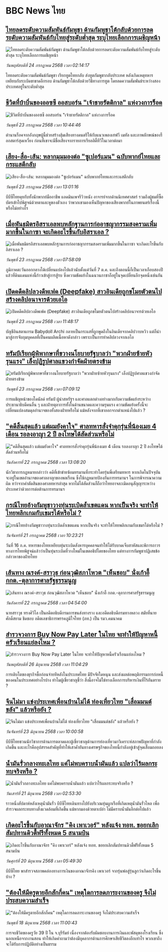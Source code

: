 # BBC News ไทย## [ไทยลดระดับความสัมพันธ์กัมพูชา ด้านกัมพูชาโต้กลับด้วยการลดระดับความสัมพันธ์กับไทยสู่ระดับต่ำสุด ระบุไทยเลือกการเผชิญหน้า](https://www.bbc.com/thai/articles/c5y91298dd8o?at_campaign=githubrss)![ไทยลดระดับความสัมพันธ์กัมพูชา ด้านกัมพูชาโต้กลับด้วยการลดระดับความสัมพันธ์กับไทยสู่ระดับต่ำสุด ระบุไทยเลือกการเผชิญหน้า](https://ichef.bbci.co.uk/ace/ws/240/cpsprodpb/509e/live/bdd6ddd0-67cc-11f0-8dbd-f3d32ebd3327.jpg)_วันพฤหัสบดีที่ 24 กรกฎาคม 2568 เวลา 02:14:17_ไทยลดระดับความสัมพันธ์กัมพูชา เรียกทูตไทยกลับ ส่งทูตกัมพูชากลับประเทศ หลังเกิดเหตุทหารเหยียบกับระเบิดขาขาดอีกรอบ ด้านกัมพูชาโต้กลับด้วยวิธีทางการทูต โดยลดความสัมพันธ์ระหว่างสองประเทศอยู่ในระดับต่ำสุด## [ชีวิตที่บ้าบิ่นของออซซี ออสบอร์น "เจ้าชายรัตติกาล" แห่งวงการร็อค](https://www.bbc.com/thai/articles/cr5vgvv2vr4o?at_campaign=githubrss)![ชีวิตที่บ้าบิ่นของออซซี ออสบอร์น "เจ้าชายรัตติกาล" แห่งวงการร็อค](https://ichef.bbci.co.uk/ace/ws/240/cpsprodpb/963c/live/0a11b870-6730-11f0-af20-030418be2ca5.jpg)_วันพุธที่ 23 กรกฎาคม 2568 เวลา 10:44:46_ตำนานร็อคจากอังกฤษผู้นี้ช่วยสร้างสุ้มเสียงทางดนตรีให้กับแนวเพลงเฮฟวี เมทัล และภาพลักษณ์ของร็อกสตาร์สุดเหวี่ยง ก่อนที่เขาจะมีชื่อเสียงจากรายการเรียลลิตี้ทีวีในเวลาต่อมา## [เสียง-สื่อ-เส้น: หลากมุมมองต่อ "ซูเปอร์แมน" ฉบับพากย์ไทยและกระแสตีกลับ](https://www.bbc.com/thai/articles/cvgnj92pnlxo?at_campaign=githubrss)![เสียง-สื่อ-เส้น: หลากมุมมองต่อ "ซูเปอร์แมน" ฉบับพากย์ไทยและกระแสตีกลับ](https://ichef.bbci.co.uk/ace/ws/240/cpsprodpb/bb38/live/df77d270-663f-11f0-89ea-4d6f9851f623.jpg)_วันพุธที่ 23 กรกฎาคม 2568 เวลา 13:01:16_บีบีซีไทยคุยกับทั้งนักพากย์มืออาชีพ แอดมินเพจรีวิวหนัง อาจารย์จากด้านนิเทศศาสตร์ รวมถึงผู้ชมที่ซื้อบัตรเข้าไปพิสูจน์ด้วยตาและหูของตัวเอง ว่าพวกเขามองเห็นปัญหาของเสียงพากย์ในภาพยนตร์เรื่องนี้หรือไม่อย่างไร## [เมื่อพันธมิตรอิสราเอลพบหลักฐานการก่ออาชญากรรมสงครามเพิ่มมากขึ้นในกาซา จะเกิดอะไรขึ้นกับอิสราเอล ?](https://www.bbc.com/thai/articles/cm2zmzr5je0o?at_campaign=githubrss)![เมื่อพันธมิตรอิสราเอลพบหลักฐานการก่ออาชญากรรมสงครามเพิ่มมากขึ้นในกาซา จะเกิดอะไรขึ้นกับอิสราเอล ?](https://ichef.bbci.co.uk/ace/ws/240/cpsprodpb/6492/live/d95be970-671c-11f0-8139-991899391ed8.jpg)_วันพุธที่ 23 กรกฎาคม 2568 เวลา 07:58:09_ภูมิภาคตะวันออกกลางได้เปลี่ยนแปลงไปแล้วนับตั้งแต่วันที่ 7 ต.ค. และถึงตอนนี้ก็เป็นเวลาเกือบสองปีแล้วที่ดินแดนแห่งนี้ก้าวเข้าสู่การสู้รบ ซึ่งความขัดแย้งในฉนวนกาซาก็อยู่ในจุดเปลี่ยนอีกจุดหนึ่งเช่นกัน## [เปิดคดีคลิปลวงดีพเฟค (Deepfake) สาวอินเดียถูกขโมยตัวตนไปสร้างคลิปอนาจารด้วยเอไอ](https://www.bbc.com/thai/articles/czdv909gvpjo?at_campaign=githubrss)![เปิดคดีคลิปลวงดีพเฟค (Deepfake) สาวอินเดียถูกขโมยตัวตนไปสร้างคลิปอนาจารด้วยเอไอ](https://ichef.bbci.co.uk/ace/ws/240/cpsprodpb/3625/live/ee540500-63cb-11f0-8dbd-f3d32ebd3327.jpg)_วันพุธที่ 23 กรกฎาคม 2568 เวลา 11:48:17_บัญชีอินสตาแกรม Babydoll Archi กลายเป็นกระแสที่ถูกพูดถึงในอินเดียจากคลิปวาบหวิว แต่ก็นำมาสู่การจับกุมบุคคลที่เป็นคนผลิตเนื้อหาดังกล่าว เพราะเป็นการทำคลิปลวงจากเอไอ## [ทรัมป์เรียกผู้พิพากษาที่ขวางนโยบายรัฐบาลว่า "พวกฝ่ายซ้ายหัวรุนแรง" เล็งปฏิรูปศาลแขวงกำจัดฝ่ายตรงข้าม](https://www.bbc.com/thai/articles/c628pn6nn38o?at_campaign=githubrss)![ทรัมป์เรียกผู้พิพากษาที่ขวางนโยบายรัฐบาลว่า "พวกฝ่ายซ้ายหัวรุนแรง" เล็งปฏิรูปศาลแขวงกำจัดฝ่ายตรงข้าม](https://ichef.bbci.co.uk/ace/ws/240/cpsprodpb/0b0f/live/de27f760-6793-11f0-89ea-4d6f9851f623.jpg)_วันพุธที่ 23 กรกฎาคม 2568 เวลา 07:09:12_การเผชิญหน้าของโดนัลด์ ทรัมป์ ผู้นำสหรัฐฯ และศาลแตกต่างอย่างมากกับความขัดแย้งระหว่างประธานาธิบดีคนอื่น ๆ และฝ่ายตุลาการทั้งในด้านขนาดและความรุนแรง ความขัดแย้งครั้งนี้จะเปลี่ยนแปลงสมดุลอำนาจของทั้งสองฝ่ายหรือไม่ แม้หลังจากที่เขาออกจากตำแหน่งไปแล้ว ?## ["คดีสิ้นสุดแล้ว แต่ผมยังคาใจ" ศาลทหารสั่งจำคุกรุ่นพี่น้องเมย 4 เดือน รอลงอาญา 2 ปี ลงโทษได้สัดส่วนหรือไม่](https://www.bbc.com/thai/articles/c8rpzz3k3xxo?at_campaign=githubrss)!["คดีสิ้นสุดแล้ว แต่ผมยังคาใจ" ศาลทหารสั่งจำคุกรุ่นพี่น้องเมย 4 เดือน รอลงอาญา 2 ปี ลงโทษได้สัดส่วนหรือไม่](https://ichef.bbci.co.uk/ace/ws/240/cpsprodpb/75cd/live/5d925130-66d6-11f0-8dbd-f3d32ebd3327.jpg)_วันอังคารที่ 22 กรกฎาคม 2568 เวลา 13:08:20_นักวิชาการกฎหมายกล่าวว่า คดีที่เข้าข่ายซ้อมทรมานที่กระทำโดยรุ่นพี่เตรียมทหาร หากเกิดในปัจจุบันจะอยู่ในเขตอำนาจของศาลอาญาของพลเรือน ซึ่งใช้กฎหมายป้องกันการทรมานฯ ในการพิจารณาความผิด ทว่าจากคำตัดสินของศาลทหารล่าสุด หากไม่ได้สัดส่วนก็ถือว่าไทยอาจละเมิดอนุสัญญาระหว่างประเทศว่าด้วยการต่อต้านการทรมานฯ## [กรณีไทยอ้างกัมพูชาวางทุ่นระเบิดล้ำเขตแดน หากเป็นจริง จะทำให้ไทยพลิกเกมกับเขมรได้หรือไม่ ?](https://www.bbc.com/thai/articles/cx2kv0w19g3o?at_campaign=githubrss)![กรณีไทยอ้างกัมพูชาวางทุ่นระเบิดล้ำเขตแดน หากเป็นจริง จะทำให้ไทยพลิกเกมกับเขมรได้หรือไม่ ?](https://ichef.bbci.co.uk/ace/ws/240/cpsprodpb/6997/live/85e5c760-660a-11f0-8dbd-f3d32ebd3327.jpg)_วันจันทร์ที่ 21 กรกฎาคม 2568 เวลา 10:23:21_วันที่ 16 ก.ค. ทหารของไทยเหยียบทุ่นระเบิดสังหารบุคคลจนทำให้ได้รับบาดเจ็บสาหัสและพิการถาวร ทางการไทยพิสูจน์แล้วว่าเป็นทุ่นระเบิดที่วางใหม่ในเขตอธิปไตยของไทย แต่ทางการกัมพูชาปฏิเสธข้อกล่าวหาของฝ่ายไทย## [เส้นทาง ณรงค์-สราวุธ ก่อนวุฒิสภาโหวต "เห็นชอบ" นั่งเก้าอี้ กกต.-ตุลาการศาลรัฐธรรมนูญ](https://www.bbc.com/thai/articles/cwygq0yl0y5o?at_campaign=githubrss)![เส้นทาง ณรงค์-สราวุธ ก่อนวุฒิสภาโหวต "เห็นชอบ" นั่งเก้าอี้ กกต.-ตุลาการศาลรัฐธรรมนูญ](https://ichef.bbci.co.uk/ace/ws/240/cpsprodpb/a95f/live/33c7c710-66c0-11f0-89ea-4d6f9851f623.jpg)_วันอังคารที่ 22 กรกฎาคม 2568 เวลา 04:54:00_นายสราวุธ ทรงศิวิไล เป็นอดีตอธิบดีกรมการขนส่งทางราง และอดีตอธิบดีกรมทางหลวง สมัยที่นายศักดิ์สยาม ชิดชอบ อดีตเลขาธิการพรรคภูมิใจไทย (ภท.) เป็น รมว.คมนาคม## [สำรวจวงการ Buy Now Pay Later ในไทย จะทำให้ปัญหาหนี้ครัวเรือนแย่ลงไหม ?](https://www.bbc.com/thai/articles/c80pymvnk31o?at_campaign=githubrss)![สำรวจวงการ Buy Now Pay Later ในไทย จะทำให้ปัญหาหนี้ครัวเรือนแย่ลงไหม ?](https://ichef.bbci.co.uk/ace/ws/240/cpsprodpb/2b99/live/35fb4060-525d-11f0-8485-7bd50fa63665.jpg)_วันพฤหัสบดีที่ 26 มิถุนายน 2568 เวลา 11:04:29_การเติบโตของธุรกิจซื้อก่อนจ่ายทีหลังในประเทศไทย มีปัจจัยใดหนุน และส่งผลต่อพฤติกรรมการก่อหนี้ของคนในประเทศอย่างไรบ้าง ทำไมผู้เชี่ยวชาญชี้ว่า สิ่งนี้อาจไม่ใช่ทางเลือกการบริหารเงินที่ไร้อันตราย ?## [จีนไม่มา แข่งประเทศเพื่อนบ้านไม่ได้ ท่องเที่ยวไทย "เสื่อมมนต์ขลัง" แล้วหรือยัง ?](https://www.bbc.com/thai/articles/c1wpqp4jy3xo?at_campaign=githubrss)![จีนไม่มา แข่งประเทศเพื่อนบ้านไม่ได้ ท่องเที่ยวไทย "เสื่อมมนต์ขลัง" แล้วหรือยัง ?](https://ichef.bbci.co.uk/ace/ws/240/cpsprodpb/ae1f/live/06639d20-4f8d-11f0-86d5-3b52b53af158.jpg)_วันจันทร์ที่ 23 มิถุนายน 2568 เวลา 10:00:58_บีบีซีไทยชวนนักวิชาการด้านการตลาดและผู้เชี่ยวชาญด้านการท่องเที่ยวมาวิเคราะห์สภาพปัญหาที่กำลังเกิดขึ้น และอะไรคืออุปสรรคสำคัญที่ทำให้เสาค้ำยันทางเศรษฐกิจของไทยนี้กำลังอยู่เข้าสู่จุดเสื่อมถอยลง## [น้ำมันรั่วกลางทะเลไทย แค่ไม่พบคราบน้ำมันแล้ว แปลว่าไร้ผลกระทบจริงหรือ ?](https://www.bbc.com/thai/articles/cgq782v15k8o?at_campaign=githubrss)![น้ำมันรั่วกลางทะเลไทย แค่ไม่พบคราบน้ำมันแล้ว แปลว่าไร้ผลกระทบจริงหรือ ?](https://ichef.bbci.co.uk/ace/ws/240/cpsprodpb/574d/live/f090a920-4c12-11f0-86d5-3b52b53af158.jpg)_วันเสาร์ที่ 21 มิถุนายน 2568 เวลา 02:53:30_ราวหนึ่งสัปดาห์หลังเหตุน้ำมันรั่ว บีบีซีไทยเดินทางไปยังบริเวณทุ่นผูกเรือที่เกิดเหตุน้ำมันรั่วไหล เพื่อสำรวจผลกระทบทางสิ่งแวดล้อมที่เกิดขึ้น แม้หากมองด้วยตาเปล่า ไม่มีคราบน้ำมันอีกต่อไปแล้ว## [เกิดอะไรขึ้นกับอาณาจักร "คิง เพาเวอร์" หลังแจ้ง ทอท. ขอยกเลิกสัมปทานดิวตี้ฟรีทั้งหมด 5 สนามบิน](https://www.bbc.com/thai/articles/crk6d8l5py5o?at_campaign=githubrss)![เกิดอะไรขึ้นกับอาณาจักร "คิง เพาเวอร์" หลังแจ้ง ทอท. ขอยกเลิกสัมปทานดิวตี้ฟรีทั้งหมด 5 สนามบิน](https://ichef.bbci.co.uk/ace/ws/240/cpsprodpb/f74c/live/5e5dbcc0-4d96-11f0-9aef-bb27ccc1a3f8.jpg)_วันศุกร์ที่ 20 มิถุนายน 2568 เวลา 05:49:30_บีบีซีไทย พาสำรวจสภาพคล่องทางการเงินของอาณาจักรคิง เพาเวอร์ จากรุ่นพ่อสู่รุ่นลูกว่าเกิดอะไรขึ้นบ้าง ?## ["ต้องให้มีครูตายอีกสักกี่คน" เหตุใดการลดภาระงานของครู จึงไม่ประสบความสำเร็จ](https://www.bbc.com/thai/articles/c07dnn5lemyo?at_campaign=githubrss)!["ต้องให้มีครูตายอีกสักกี่คน" เหตุใดการลดภาระงานของครู จึงไม่ประสบความสำเร็จ](https://ichef.bbci.co.uk/ace/ws/240/cpsprodpb/ce69/live/2f0f99c0-4c33-11f0-86d5-3b52b53af158.jpg)_วันพุธที่ 18 มิถุนายน 2568 เวลา 11:00:43_การจบชีวิตของครูวัย 39 ปี ใน จ.บุรีรัมย์ เนื่องจากต้องรับผิดชอบงานการเงินและพัสดุของโรงเรียน ซึ่งนอกเหนือจากงานสอน ทำให้เกิดคำถามว่าต้องมีบุคลากรด้านการศึกษาเสียชีวิตลงอีกเท่าไร พวกเขาถึงจะได้รับการปฏิบัติอย่างเป็นธรรม